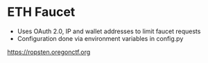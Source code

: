 # ETH Faucet

- Uses OAuth 2.0, IP and wallet addresses to limit faucet requests
- Configuration done via environment variables in config.py

https://ropsten.oregonctf.org
